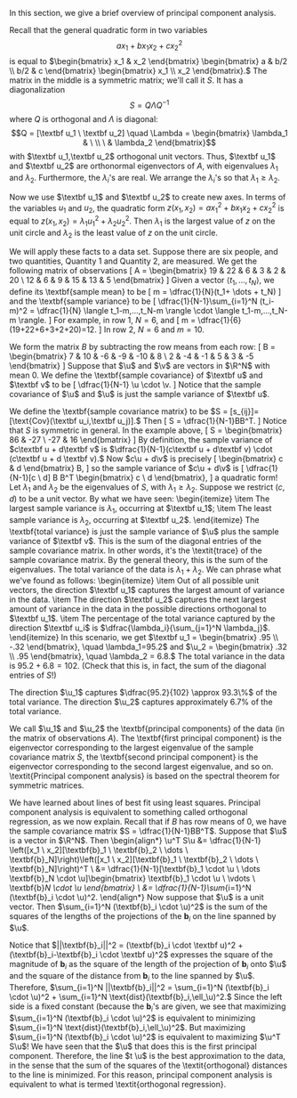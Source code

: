 In this section, we give a brief overview of principal component analysis. 

Recall that the general quadratic form in two variables
$$ax_1 + bx_1 x_2 + c x_2^2$$
is equal to $\begin{bmatrix}
    x_1 & x_2
\end{bmatrix} \begin{bmatrix}
    a & b/2 \\
    b/2 & c
\end{bmatrix}
\begin{bmatrix}
    x_1 \\
    x_2
\end{bmatrix}.$
The matrix in the middle is a symmetric matrix; we'll call it $S$. It has a diagonalization
$$S = Q \Lambda Q^{-1} $$
where $Q$ is orthogonal and $\Lambda$ is diagonal:
$$Q = [\textbf u_1 \ \textbf u_2] \quad \Lambda = \begin{bmatrix}
    \lambda_1 & \ \\
    \ & \lambda_2
\end{bmatrix}$$
with $\textbf u_1,\textbf u_2$ orthogonal unit vectors. Thus, $\textbf u_1$ and $\textbf u_2$ are orthonormal eigenvectors of $A$, with eigenvalues $\lambda_1$ and $\lambda_2$. Furthermore, the $\lambda_i$'s are real. We arrange the $\lambda_i$'s so that $\lambda_1 \ge \lambda_2$.

Now we use $\textbf u_1$ and $\textbf u_2$ to create new axes. In terms of the variables $u_1$ and $u_2$, the quadratic form $z(x_1,x_2) = ax_1^2 + bx_1 x_2 + c x_2^2$
is equal to $z(x_1,x_2) = \lambda_1 u_1^2 + \lambda_2 u_2^2.$ Then $\lambda_1$ is the largest value of $z$ on the unit circle and $\lambda_2$ is the least value of $z$ on the unit circle.

We will apply these facts to a data set. Suppose there are six people, and two quantities, Quantity 1 and Quantity 2, are measured. We get the following matrix of observations
\[
A = \begin{bmatrix}
    19 & 22 & 6 & 3 & 2 & 20 \\
    12 & 6 & 9 & 15 & 13 & 5
\end{bmatrix}
\]
Given a vector $\langle t_1,...,t_N \rangle$, we define its \textbf{sample mean} to be 
\[
m = \dfrac{1}{N}(t_1+ \dots + t_N)
\]
and the \textbf{sample variance} to be 
\[
\dfrac{1}{N-1}\sum_{i=1}^N (t_i-m)^2 = \dfrac{1}{N} \langle t_1-m,...,t_N-m \rangle \cdot \langle t_1-m,...,t_N-m \rangle.
\]
For example, in row 1, $N=6$, and
\[
m = \dfrac{1}{6}(19+22+6+3+2+20)=12.
\]
In row 2, $N=6$ and $m=10$.

We form the matrix $B$ by subtracting the row means from each row:
\[
B = \begin{bmatrix}
    7 & 10 & -6 & -9 & -10 & 8 \\
    2 & -4 & -1 & 5 & 3 & -5
\end{bmatrix}
\]
Suppose that $\u$ and $\v$ are vectors in $\R^N$ with mean $0$. We define the \textbf{sample covariance} of $\textbf u$ and $\textbf v$ to be
\[
\dfrac{1}{N-1} \u \cdot \v.
\]
Notice that the sample covariance of $\u$ and $\u$ is just the sample variance of $\textbf u$.

We define the \textbf{sample covariance matrix} to be 
$S = [s_{ij}]=[\text{Cov}(\textbf u_i,\textbf u_j)].$
Then
\[
S = \dfrac{1}{N-1}BB^T.
\]
Notice that $S$ is symmetric in general. In the example above,
\[
S = \begin{bmatrix}
    86 & -27 \\
    -27 & 16
\end{bmatrix}
\]
By definition, the sample variance of $c\textbf u + d\textbf v$ is $\dfrac{1}{N-1}(c\textbf u + d\textbf v) \cdot (c\textbf u + d \textbf v).$ Now $c\u + d\v$ is precisely
\[
\begin{bmatrix}
    c & d
\end{bmatrix} B,
\]
so the sample variance of $c\u + d\v$ is
\[
\dfrac{1}{N-1}[c \ d] B B^T \begin{bmatrix}
    c \\
    d
\end{bmatrix},
\]
a quadratic form! Let $\lambda_1$ and $\lambda_2$ be the eigenvalues of $S$, with $\lambda_1 \ge \lambda_2$. Suppose we restrict $(c,d)$ to be a unit vector. By what we have seen:
\begin{itemize}
    \item The largest sample variance is $\lambda_1$, occurring at $\textbf u_1$;
    \item The least sample variance is $\lambda_2$, occurring at $\textbf u_2$.
\end{itemize}
The \textbf{total variance} is just the sample variance of $\u$ plus the sample variance of $\textbf v$. This is the sum of the diagonal entries of the sample covariance matrix. In other words, it's the \textit{trace} of the sample covariance matrix. By the general theory, this is the sum of the eigenvalues. The total variance of the data is $\lambda_1 + \lambda_2$. We can phrase what we've found as follows:
\begin{itemize}
    \item Out of all possible unit vectors, the direction $\textbf u_1$ captures the largest amount of variance in the data.
    \item The direction $\textbf u_2$ captures the next largest amount of variance in the data in the possible directions orthogonal to $\textbf u_1$.
    \item The percentage of the total variance captured by the direction $\textbf u_i$ is $\dfrac{\lambda_i}{\sum_{j=1}^N \lambda_j}$.
\end{itemize}
In this scenario, we get
$\textbf u_1 = \begin{bmatrix}
    .95 \\
    -.32
\end{bmatrix}, \quad \lambda_1=95.2$
and
$\u_2 = \begin{bmatrix}
    .32 \\
    .95
\end{bmatrix}, \quad \lambda_2 = 6.8.$
The total variance in the data is $95.2+6.8=102$. (Check that this is, in fact, the sum of the diagonal entries of $S$!)

The direction $\u_1$ captures $\dfrac{95.2}{102} \approx 93.3\%$ of the total variance. The direction $\u_2$ captures approximately $6.7\%$ of the total variance.

We call $\u_1$ and $\u_2$ the \textbf{principal components} of the data (in the matrix of observations $A$). The \textbf{first principal component} is the eigenvector corresponding to the largest eigenvalue of the sample covariance matrix $S$, the \textbf{second principal component} is the eigenvector corresponding to the second largest eigenvalue, and so on. \textit{Principal component analysis} is based on the spectral theorem for symmetric matrices.

We have learned about lines of best fit using least squares. Principal component analysis is equivalent to something called orthogonal regression, as we now explain. Recall that if $B$ has row means of $0$, we have the sample covariance matrix $S = \dfrac{1}{N-1}BB^T$. Suppose that $\u$ is a vector in $\R^N$. Then
\begin{align*}
    \u^T S\u &= \dfrac{1}{N-1} \left([x_1 \ x_2][\textbf{b}_1 \ \textbf{b}_2 \ \dots \ \textbf{b}_N]\right)\left([x_1 \ x_2][\textbf{b}_1 \ \textbf{b}_2 \ \dots \ \textbf{b}_N]\right)^T \\
    &= \dfrac{1}{N-1}[\textbf{b}_1 \cdot \u \ \dots \textbf{b}_N \cdot \u]\begin{bmatrix}
    \textbf{b}_1 \cdot \u \\
    \vdots \\
    \textbf{b}_N \cdot \u
    \end{bmatrix} \\
    &= \dfrac{1}{N-1}\sum_{i=1}^N (\textbf{b}_i \cdot \u)^2.
\end{align*}
Now suppose that $\u$ is a unit vector. Then $\sum_{i=1}^N (\textbf{b}_i \cdot \u)^2$ is the sum of the squares of the lengths of the projections of the $\textbf{b}_i$ on the line spanned by $\u$.

Notice that
$||\textbf{b}_i||^2 = (\textbf{b}_i \cdot \textbf u)^2 + (\textbf{b}_i-\textbf{b}_i \cdot \textbf u)^2$
expresses the square of the magnitude of $\textbf{b}_i$ as the square of the length of the projection of $\textbf{b}_i$ onto $\u$ and the square of the distance from $\textbf{b}_i$ to the line spanned by $\u$. Therefore,
$\sum_{i=1}^N ||\textbf{b}_i||^2 = \sum_{i=1}^N (\textbf{b}_i \cdot \u)^2 + \sum_{i=1}^N \text{dist}(\textbf{b}_i,\ell_\u)^2.$
Since the left side is a fixed constant (because the $\textbf{b}_i$'s are given, we see that maximizing $\sum_{i=1}^N (\textbf{b}_i \cdot \u)^2$ is equivalent to minimizing $\sum_{i=1}^N \text{dist}(\textbf{b}_i,\ell_\u)^2$. But maximizing $\sum_{i=1}^N (\textbf{b}_i \cdot \u)^2$ is equivalent to maximizing $\u^T S\u$! We have seen that the $\u$ that does this is the first principal component. Therefore, the line $t \u$ is the best approximation to the data, in the sense that the sum of the squares of the \textit{orthogonal} distances to the line is minimized. For this reason, principal component analysis is equivalent to what is termed \textit{orthogonal regression}.
